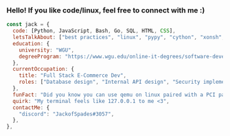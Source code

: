 ### Hello! If you like code/linux, feel free to connect with me :)

<!--
**JackofSpades707/JackofSpades707** is a ✨ _special_ ✨ repository because its `README.md` (this file) appears on your GitHub profile.

Here are some ideas to get you started:

- 🔭 I’m currently working on ...
- 🌱 I’m currently learning ...
- 👯 I’m looking to collaborate on ...
- 🤔 I’m looking for help with ...
- 💬 Ask me about ...
- 📫 How to reach me: ...
- 😄 Pronouns: ...
- ⚡ Fun fact: ...
-->
```javascript
const jack = {
  code: [Python, JavaScript, Bash, Go, SQL, HTML, CSS],
  letsTalkAbout: ["best practices", "linux", "pypy", "cython", "xonsh", "vim", "frida", "code injection", "fullstack", "docker", "qemu", "wsl", "cybersec", "electron"],
  education: {
    university: "WGU",
    degreeProgram: "https://www.wgu.edu/online-it-degrees/software-development-bachelors-program.html",
  },
  currentOccupation: {
    title: "Full Stack E-Commerce Dev",
    roles: ["Database design", "Internal API design", "Security implementations", "3rd party API implementations", "UI improvements", "Overall Functionality"],
  },
  funFact: "Did you know you can use qemu on linux paired with a PCI passthrough has ~98% native speed with gaming using a VM?",
  quirk: "My terminal feels like 127.0.0.1 to me <3",
  contactMe: {
    "discord": "JackofSpades#3057",
  },
},
```
